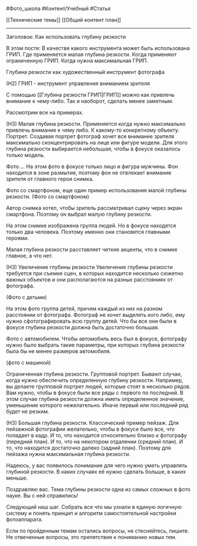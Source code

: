 #Фото_школа #Контент/Учебный #Статья 

[[Технические темы]]
[[Общий контент план]]
________________
Заголовок: Как использовать глубину резкости

В этом посте:
В качестве какого инструмента может быть использована ГРИП.
Где применяется малая глубина резкости.
Когда применяют ограниченную ГРИП.
Когда нужна максимальная ГРИП.

Глубина резкости как художественный инструмент фотографа

(Н2) ГРИП - инструмент управления вниманием зрителя

С помощью [[Глубина резкости ГРИП|ГРИП]] можно как привлечь внимание к чему-либо.  Так и наоборот, сделать менее заметным.

Рассмотрим все на примерах.

(Н3) Малая глубина резкости. 
Применяется когда нужно максимально привлечь внимание к чему либо. К какому-то конкретному объекту.
Портрет. 
Создавая портрет фотограф хочет все внимание зрителя максимально сконцентрировать на лице или фигуре модели. Для этого глубина резкости выбирается небольшая, чтобы в фокусе оказалось только модель.

Фото....
На этом фото в фокусе только лицо и фигура мужчины. Фон находится в зоне размытия, поэтому фон не отвлекает внимание зрителя от главного героя снимка.

Фото со смартфоном, еще один пример использования малой глубины резкости.
(Фото со смартфоном)

Автор снимка хотел, чтобы зритель рассматривал сцену через экран смартфона. Поэтому он выбрал малую глубину резкости.

На этом снимке изображена группа людей. Но в фокусе находятся только два человека. Поэтому именно они становятся главными героями.

Малая глубина резкости расставляет четкие акценты, что в снимке главное, а что нет. 

(Н3) Увеличение глубины резкости
Увеличение глубины резкости требуется при съемке сцен, в которых находится несколько сюжетно важных объектов и они располагаются на разных расстояниях от фотографа.

(Фото с детьми)

На этом фото группа детей, причем каждый из них на разном расстоянии от фотографа. 
Фотограф не хочет выделять кого либо, ему нужно сфотографировать всю группу детей.
Что бы все они были в фокусе глубина резкости должна быть достаточно большая.  

Фото с автомобилем. 
Чтобы автомобиль весь был в фокусе, фотографу нужно было выбрать такие параметры, при которых глубина резкости была бы не менее размеров автомобиля.




(фото с машиной)

Ограниченная глубина резкости. Групповой портрет. 
Бывают случаи, когда нужно обеспечить определенную глубину резкости. Например, вы делаете групповой портрет людей, которые стоят в несколько рядов. Вам нужно, чтобы в фокусе были все ряды с первого по последний. 
В этом случае глубина резкости должна иметь определенное значение, уменьшение которого нежелательно. Иначе первый или последний ряд будет не резким.


(Н3) Большая глубина резкости. 
Классический пример пейзаж.
Для пейзажной фотографии желательно, чтобы в фокусе было все, что попадает в кадр. И то, что находится относительно близко к фотографу (передний план). И то, что на некотором отдалении (средний план). И то, что находится достаточно далеко (задний план). 
Поэтому для пейзажа нужна максимальная глубина резкости.

Надеюсь, у вас появилось понимание для чего нужно уметь управлять глубиной резкости.
В каких случаях её нужно сделать больше, в каких меньше.

Поздравляю вас.
Тема глубины резкости одна из самых сложных в фото науке. Вы с ней справились! 

Следующий наш шаг.
Собрать все что мы узнали в единую логичную систему и понять принцип и алгоритм самостоятельной настройки фотоаппарата. 

Если по пройденным темам остались вопросы, не стесняйтесь, пишите.
Не отвеченные вопросы, это препятствие к пониманию новых тем.

